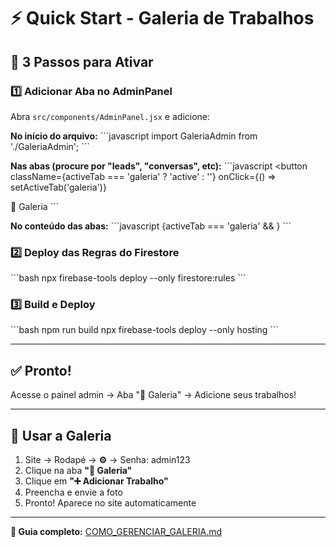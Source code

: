 # ⚡ Quick Start - Galeria de Trabalhos

## 🚀 3 Passos para Ativar

### 1️⃣ Adicionar Aba no AdminPanel

Abra `src/components/AdminPanel.jsx` e adicione:

**No início do arquivo:**
\`\`\`javascript
import GaleriaAdmin from './GaleriaAdmin';
\`\`\`

**Nas abas (procure por "leads", "conversas", etc):**
\`\`\`javascript
<button
  className={activeTab === 'galeria' ? 'active' : ''}
  onClick={() => setActiveTab('galeria')}
>
  📸 Galeria
</button>
\`\`\`

**No conteúdo das abas:**
\`\`\`javascript
{activeTab === 'galeria' && <GaleriaAdmin />}
\`\`\`

### 2️⃣ Deploy das Regras do Firestore

\`\`\`bash
npx firebase-tools deploy --only firestore:rules
\`\`\`

### 3️⃣ Build e Deploy

\`\`\`bash
npm run build
npx firebase-tools deploy --only hosting
\`\`\`

---

## ✅ Pronto!

Acesse o painel admin → Aba "📸 Galeria" → Adicione seus trabalhos!

---

## 📸 Usar a Galeria

1. Site → Rodapé → **⚙️** → Senha: admin123
2. Clique na aba **"📸 Galeria"**
3. Clique em **"➕ Adicionar Trabalho"**
4. Preencha e envie a foto
5. Pronto! Aparece no site automaticamente

---

**📖 Guia completo:** [COMO_GERENCIAR_GALERIA.md](./COMO_GERENCIAR_GALERIA.md)

